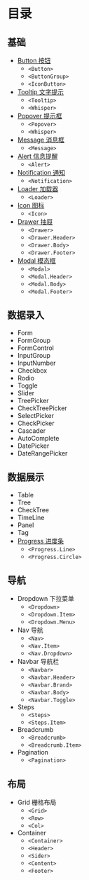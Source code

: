 # 目录 [<i class="icon icon-edit2" ></i>](https://github.com/rsuite/rsuite.github.io/blob/master/src/components/overview/index.md)


## 基础
- [Button 按钮](/components/button)
  - `<Button>`
  - `<ButtonGroup>`
  - `<IconButton>`
- [Tooltip 文字提示](/components/tooltip)
  - `<Tooltip>`
  - `<Whisper>`
- [Popover 提示框](/components/popover)
  - `<Popover>`
  - `<Whisper>`
- [Message 消息框](/components/message)
  - `<Message>`
- [Alert 信息提醒](/components/alert)
  - `<Alert>`
- [Notification 通知](/components/notification)
  - `<Notification>`
- [Loader 加载器](/components/loader)
  - `<Loader>`
- [Icon 图标](/components/icon)
  - `<Icon>`
- [Drawer 抽屉](/components/drawer)
  - `<Drawer>`
  - `<Drawer.Header>`
  - `<Drawer.Body>`
  - `<Drawer.Footer>`
- [Modal 模态框](/components/modal)
  - `<Modal>`
  - `<Modal.Header>`
  - `<Modal.Body>`
  - `<Modal.Footer>`


## 数据录入

- Form
- FormGroup
- FormControl
- InputGroup
- InputNumber
- Checkbox
- Rodio
- Toggle
- Slider
- TreePicker
- CheckTreePicker
- SelectPicker
- CheckPicker
- Cascader
- AutoComplete
- DatePicker
- DateRangePicker


## 数据展示

- Table
- Tree
- CheckTree
- TimeLine
- Panel
- Tag
- [Progress 进度条](/components/progress)
  - `<Progress.Line>`
  - `<Progress.Circle>`

## 导航

- Dropdown 下拉菜单
  - `<Dropdown>`
  - `<Dropdown.Item>`
  - `<Dropdown.Menu>`
- Nav 导航
  - `<Nav>`
  - `<Nav.Item>`
  - `<Nav.Dropdown>`
- Navbar 导航栏
  - `<Navbar>`
  - `<Navbar.Header>`
  - `<Navbar.Brand>`
  - `<Navbar.Body>`
  - `<Navbar.Toggle>`
- Steps
  - `<Steps>`
  - `<Steps.Item>`
- Breadcrumb
  - `<Breadcrumb>`
  - `<Breadcrumb.Item>`
- Pagination
  - `<Pagination>`

## 布局
- Grid 栅格布局
  - `<Grid>`
  - `<Row>`
  - `<Col>`
- Container
  - `<Container>`
  - `<Header>`
  - `<Sider>`
  - `<Content>`
  - `<Footer>`


<!--{demo}-->

